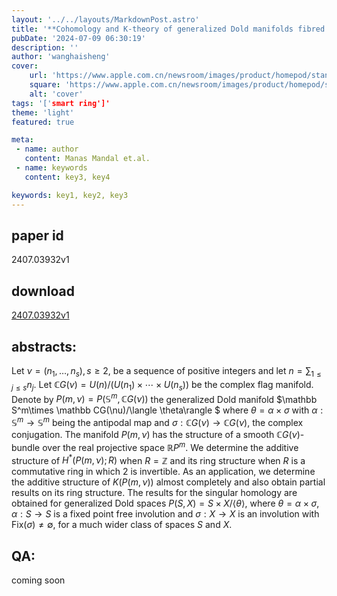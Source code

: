 ```yaml
---
layout: '../../layouts/MarkdownPost.astro'
title: '**Cohomology and K-theory of generalized Dold manifolds fibred by complex flag manifolds**'
pubDate: '2024-07-09 06:30:19'
description: ''
author: 'wanghaisheng'
cover:
    url: 'https://www.apple.com.cn/newsroom/images/product/homepod/standard/Apple-HomePod-hero-230118_big.jpg.large_2x.jpg'
    square: 'https://www.apple.com.cn/newsroom/images/product/homepod/standard/Apple-HomePod-hero-230118_big.jpg.large_2x.jpg'
    alt: 'cover'
tags: '['smart ring']' 
theme: 'light'
featured: true

meta:
 - name: author
   content: Manas Mandal et.al.
 - name: keywords
   content: key3, key4

keywords: key1, key2, key3
---
```


## paper id
2407.03932v1
## download
[2407.03932v1](http://arxiv.org/abs/2407.03932v1)
## abstracts:
Let $\nu=(n_1,\ldots, n_s), s\ge 2,$ be a sequence of positive integers and let $n=\sum_{1\le j\le s}n_j$. Let $\mathbb CG(\nu)=U(n)/(U(n_1)\times \cdots\times U(n_s))$ be the complex flag manifold. Denote by $P(m,\nu)=P(\mathbb S^m,\mathbb CG(\nu))$ the generalized Dold manifold $\mathbb S^m\times \mathbb CG(\nu)/\langle \theta\rangle $ where $\theta=\alpha\times \sigma$ with $\alpha:\mathbb S^m\to \mathbb S^m$ being the antipodal map and $\sigma:\mathbb CG(\nu)\to \mathbb CG(\nu)$, the complex conjugation. The manifold $P(m,\nu)$ has the structure of a smooth $\mathbb CG(\nu)$-bundle over the real projective space $\mathbb RP^m.$ We determine the additive structure of $H^*(P(m,\nu);R)$ when $R=\mathbb Z$ and its ring structure when $R$ is a commutative ring in which $2$ is invertible. As an application, we determine the additive structure of $K(P(m,\nu))$ almost completely and also obtain partial results on its ring structure. The results for the singular homology are obtained for generalized Dold spaces $P(S,X)=S\times X/\langle \theta\rangle$, where $\theta=\alpha\times \sigma$, $\alpha:S\to S$ is a fixed point free involution and $\sigma:X\to X$ is an involution with $\mathrm{Fix}(\sigma)\ne \emptyset,$ for a much wider class of spaces $S$ and $X$.
## QA:
coming soon
